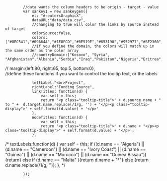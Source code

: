 			//data wants the column headers to be origin - target - value
			var sankey1 = new sankeygen({
				el: "#reutersGraphicX",
				dataURL:"data/data.csv",
				//changing to true will color the links by source instead of target
				colorSource:false,
				colors: ["#8EC541","#09A64A","#1F8FCD","#0E519E","#653190","#952977","#BF2360","#EB2033","#F16725"],
				//if you define the domain, the colors will match up in the same order as the color array
				//countryDomain:["Kosovo", "Syria", "Afghanistan","Albania","Serbia","Iraq","Pakistan","Nigeria","Eritrea","Others"],
// 				margin:{left:80, right:65, top:5, bottom:0},	
				//define these functions if you want to control the tooltip text, or the labels

				leftLabel:"<br>Project",
				rightLabel:"Funding Source",
            	linkTitles: function(d) {
            		var self = this;
            		return '<p class="tooltip-title">' + d.source.name + " to " +  d.target.name.replace(/1/g, '') + '</p><p class="tooltip-display">' + self.format(d.value) + '</p>'
            	},
            	nodeTitles: function(d) { 
            		var self = this;
            		return '<p class="tooltip-title">' + d.name + "</p><p class='tooltip-display'>" + self.format(d.value) + '</p>'; 
            	},

/*
				textLabels:function(d) { 
					var self = this;
					if ((d.name == "Algeria") ||  (d.name == "Cameroon") ||  (d.name == "Ivory Coast") ||  (d.name == "Guinea") ||  (d.name == "Morocco") ||  (d.name == "Guinea Bissau")){return} else if (d.name == "Malta" ){return d.name + "*"} else {return d.name.replace(/1/g, '')}; 
					},
*/

			});